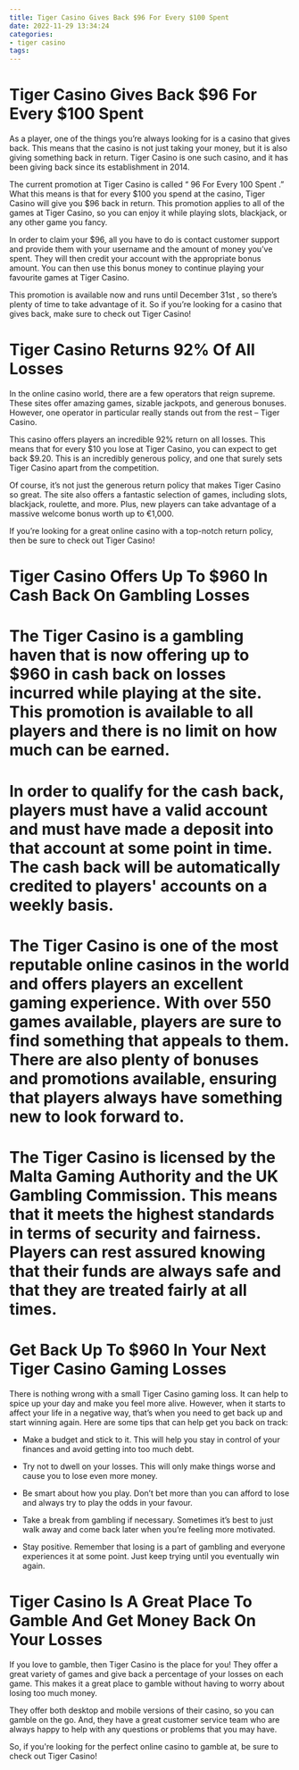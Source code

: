 ```yaml
---
title: Tiger Casino Gives Back $96 For Every $100 Spent
date: 2022-11-29 13:34:24
categories:
- tiger casino
tags:
---
```



#  Tiger Casino Gives Back $96 For Every $100 Spent

As a player, one of the things you’re always looking for is a casino that gives back. This means that the casino is not just taking your money, but it is also giving something back in return. Tiger Casino is one such casino, and it has been giving back since its establishment in 2014.

The current promotion at Tiger Casino is called “ 96 For Every 100 Spent .” What this means is that for every $100 you spend at the casino, Tiger Casino will give you $96 back in return. This promotion applies to all of the games at Tiger Casino, so you can enjoy it while playing slots, blackjack, or any other game you fancy.

In order to claim your $96, all you have to do is contact customer support and provide them with your username and the amount of money you’ve spent. They will then credit your account with the appropriate bonus amount. You can then use this bonus money to continue playing your favourite games at Tiger Casino.

This promotion is available now and runs until December 31st , so there’s plenty of time to take advantage of it. So if you’re looking for a casino that gives back, make sure to check out Tiger Casino!

#  Tiger Casino Returns 92% Of All Losses

In the online casino world, there are a few operators that reign supreme. These sites offer amazing games, sizable jackpots, and generous bonuses. However, one operator in particular really stands out from the rest – Tiger Casino.

This casino offers players an incredible 92% return on all losses. This means that for every $10 you lose at Tiger Casino, you can expect to get back $9.20. This is an incredibly generous policy, and one that surely sets Tiger Casino apart from the competition.

Of course, it’s not just the generous return policy that makes Tiger Casino so great. The site also offers a fantastic selection of games, including slots, blackjack, roulette, and more. Plus, new players can take advantage of a massive welcome bonus worth up to €1,000.

If you’re looking for a great online casino with a top-notch return policy, then be sure to check out Tiger Casino!

#  Tiger Casino Offers Up To $960 In Cash Back On Gambling Losses

# The Tiger Casino is a gambling haven that is now offering up to $960 in cash back on losses incurred while playing at the site. This promotion is available to all players and there is no limit on how much can be earned.

# In order to qualify for the cash back, players must have a valid account and must have made a deposit into that account at some point in time. The cash back will be automatically credited to players' accounts on a weekly basis.

# The Tiger Casino is one of the most reputable online casinos in the world and offers players an excellent gaming experience. With over 550 games available, players are sure to find something that appeals to them. There are also plenty of bonuses and promotions available, ensuring that players always have something new to look forward to.

# The Tiger Casino is licensed by the Malta Gaming Authority and the UK Gambling Commission. This means that it meets the highest standards in terms of security and fairness. Players can rest assured knowing that their funds are always safe and that they are treated fairly at all times.

#  Get Back Up To $960 In Your Next Tiger Casino Gaming Losses

There is nothing wrong with a small Tiger Casino gaming loss. It can help to spice up your day and make you feel more alive. However, when it starts to affect your life in a negative way, that’s when you need to get back up and start winning again. Here are some tips that can help get you back on track:

- Make a budget and stick to it. This will help you stay in control of your finances and avoid getting into too much debt.

- Try not to dwell on your losses. This will only make things worse and cause you to lose even more money.

- Be smart about how you play. Don’t bet more than you can afford to lose and always try to play the odds in your favour.

- Take a break from gambling if necessary. Sometimes it’s best to just walk away and come back later when you’re feeling more motivated.

- Stay positive. Remember that losing is a part of gambling and everyone experiences it at some point. Just keep trying until you eventually win again.

#  Tiger Casino Is A Great Place To Gamble And Get Money Back On Your Losses

If you love to gamble, then Tiger Casino is the place for you! They offer a great variety of games and give back a percentage of your losses on each game. This makes it a great place to gamble without having to worry about losing too much money.

They offer both desktop and mobile versions of their casino, so you can gamble on the go. And, they have a great customer service team who are always happy to help with any questions or problems that you may have.

So, if you're looking for the perfect online casino to gamble at, be sure to check out Tiger Casino!